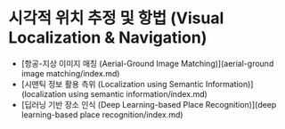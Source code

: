 # 시각적 위치 추정 및 항법 (Visual Localization & Navigation)
- [항공-지상 이미지 매칭 (Aerial-Ground Image Matching)](aerial-ground image matching/index.md)
- [시맨틱 정보 활용 측위 (Localization using Semantic Information)](localization using semantic information/index.md)
- [딥러닝 기반 장소 인식 (Deep Learning-based Place Recognition)](deep learning-based place recognition/index.md)
